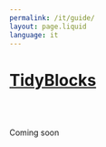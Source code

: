 ```yaml
---
permalink: /it/guide/
layout: page.liquid
language: it
---
```


<div id="guide_wrapper">

<div class="guide_lhs">
<h1><a href="../index.html">TidyBlocks</a></h1>

<br/>
<br/>

<p>Coming soon</p>

</div>
</div>
